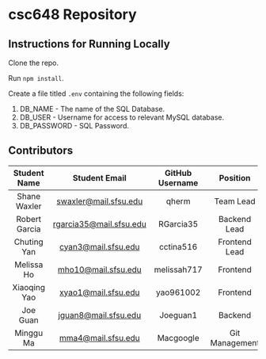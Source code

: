 # csc648 Repository

## Instructions for Running Locally
Clone the repo. 

Run `npm install`.

Create a file titled `.env` containing the following fields:

1. DB_NAME - The name of the SQL Database.
2. DB_USER - Username for access to relevant MySQL database.
3. DB_PASSWORD - SQL Password.

## Contributors

| Student Name | Student Email | GitHub Username | Position |
|    :---:     |     :---:     |     :---:       |     :---:       |
| Shane Waxler      |swaxler@mail.sfsu.edu               | qherm                 | Team Lead |
| Robert Garcia      |rgarcia35@mail.sfsu.edu               |RGarcia35                 | Backend Lead |
| Chuting Yan      |cyan3@mail.sfsu.edu               |cctina516                | Frontend Lead |
| Melissa Ho   |mho10@mail.sfsu.edu            |   melissah717              | Frontend |
| Xiaoqing Yao      |xyao1@mail.sfsu.edu               |yao961002                 | Frontend |
| Joe Guan      |jguan8@mail.sfsu.edu               |Joeguan1                 | Backend |
| Minggu Ma    |mma4@mail.sfsu.edu               |Macgoogle                 | Git Management |

